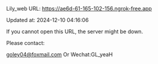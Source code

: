 Lily_web URL: https://ae6d-61-165-102-156.ngrok-free.app

Updated at: 2024-12-10 04:16:06

If you cannot open this URL, the server might be down.

Please contact: 

goley04@foxmail.com Or Wechat:GL_yeaH
